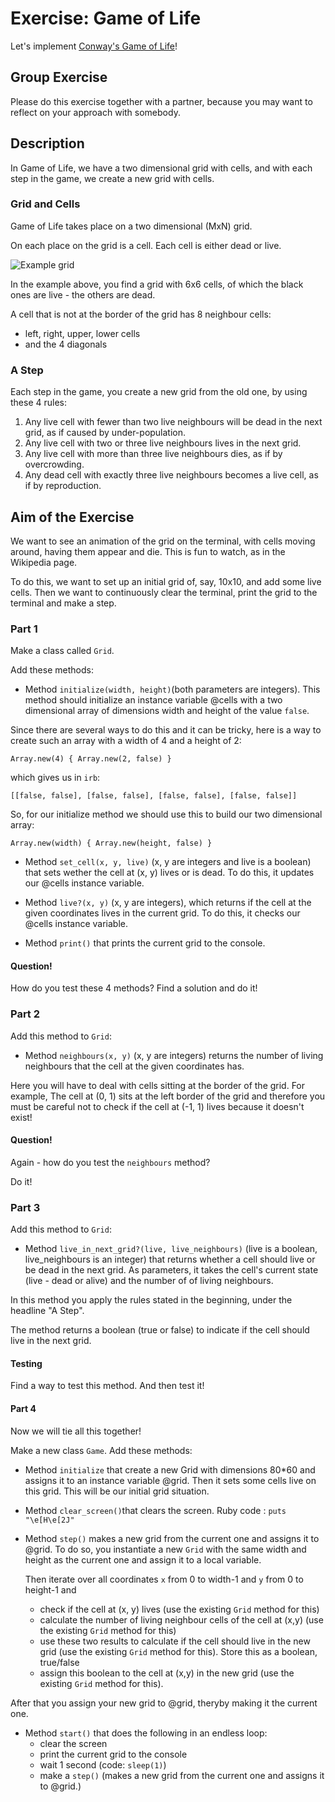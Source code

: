 # Exercise: Game of Life

Let's implement [Conway's Game of Life](https://en.wikipedia.org/wiki/Conway%27s_Game_of_Life)!

## Group Exercise

Please do this exercise together with a partner, because you may want to reflect on your approach with somebody.

## Description

In Game of Life, we have a two dimensional grid with cells, and with each step in the game, we create a new grid with cells.

### Grid and Cells

Game of Life takes place on a two dimensional (MxN) grid.

On each place on the grid is a cell. Each cell is either dead or live.

![Example grid](https://upload.wikimedia.org/wikipedia/commons/thumb/f/f4/Game_of_life_loaf.svg/98px-Game_of_life_loaf.svg.png)

In the example above, you find a grid with 6x6 cells, of which the black ones are live - the others are dead.

A cell that is not at the border of the grid has 8 neighbour cells:
* left, right, upper, lower cells
* and the 4 diagonals

### A Step

Each step in the game, you create a new grid from the old one, by using these 4 rules:

1. Any live cell with fewer than two live neighbours will be dead in the next grid, as if caused by under-population.
2. Any live cell with two or three live neighbours lives in the next grid.
3. Any live cell with more than three live neighbours dies, as if by overcrowding.
4. Any dead cell with exactly three live neighbours becomes a live cell, as if by reproduction.


## Aim of the Exercise

We want to see an animation of the grid on the terminal, with cells moving around, having them appear and die. This is fun to watch, as in the Wikipedia page.

To do this, we want to set up an initial grid of, say, 10x10, and add some live cells. Then we want to continuously clear the terminal, print the grid to the terminal and make a step.

### Part 1

Make a class called ```Grid```.

Add these methods:

* Method `initialize(width, height)`(both parameters are integers). This method should initialize an instance variable @cells with a two dimensional array of dimensions width and height of the value ```false```.

Since there are several ways to do this and it can be tricky, here is a way to create such an array with a width of 4 and a height of 2:

```
Array.new(4) { Array.new(2, false) }
```
which gives us in `irb`:

```
[[false, false], [false, false], [false, false], [false, false]]
```

So, for our initialize method we should use this to build our two dimensional array:

```
Array.new(width) { Array.new(height, false) }
```

* Method `set_cell(x, y, live)` (x, y are integers and live is a boolean) that sets wether the cell at (x, y) lives or is dead. To do this, it updates our @cells instance variable.
* Method `live?(x, y)` (x, y are integers), which returns if the cell at the given coordinates lives in the current grid. To do this, it checks our @cells instance variable.

* Method `print()` that prints the current grid to the console.

#### Question!

How do you test these 4 methods? Find a solution and do it!


### Part 2

Add this method to `Grid`:
* Method `neighbours(x, y)` (x, y are integers) returns the number of living neighbours that the cell at the given coordinates has.

Here you will have to deal with cells sitting at the border of the grid. For example, The cell at (0, 1) sits at the left border of the grid and therefore you must be careful not to check if the cell at (-1, 1) lives because it doesn't exist!


#### Question!

Again - how do you test the `neighbours` method?

Do it!


### Part 3

Add this method to `Grid`:

* Method `live_in_next_grid?(live, live_neighbours)` (live is a boolean, live_neighbours is an integer) that returns whether a cell should live or be dead in the next grid. As parameters, it takes the cell's current state (live - dead or alive) and the number of of living neighbours.

In this method you apply the rules stated in the beginning, under the headline "A Step".

The method returns a boolean (true or false) to indicate if the cell should live in the next grid.

#### Testing

Find a way to test this method. And then test it!



#### Part 4

Now we will tie all this together!

Make a new class `Game`. Add these methods:

* Method `initialize` that create a new Grid with dimensions 80*60 and assigns it to an instance variable @grid. Then it sets some cells live on this grid. This will be our initial grid situation.

* Method `clear_screen()`that clears the screen.
Ruby code : `puts "\e[H\e[2J"`

* Method `step()` makes a new grid from the current one and assigns it to @grid. To do so, you instantiate a new `Grid` with the same width and height as the current one and assign it to a local variable.

    Then iterate over all coordinates `x` from 0 to width-1 and `y` from 0 to height-1 and

    * check if the cell at (x, y) lives (use the existing `Grid` method for this)
    * calculate the number of living neighbour cells of the cell at (x,y) (use the existing `Grid` method for this)
    * use these two results to calculate if the cell should live in the   new grid (use the existing `Grid` method for this). Store this as a boolean, true/false
    * assign this boolean to the cell at (x,y) in the new grid (use the existing `Grid` method for this).

After that you assign your new grid to @grid, theryby making it the current one.


* Method `start()` that does the following in an endless loop:
    * clear the screen
    * print the current grid to the console
    * wait 1 second (code: `sleep(1)`)
    * make a `step()` (makes a new grid from the current one and assigns it to @grid.)


